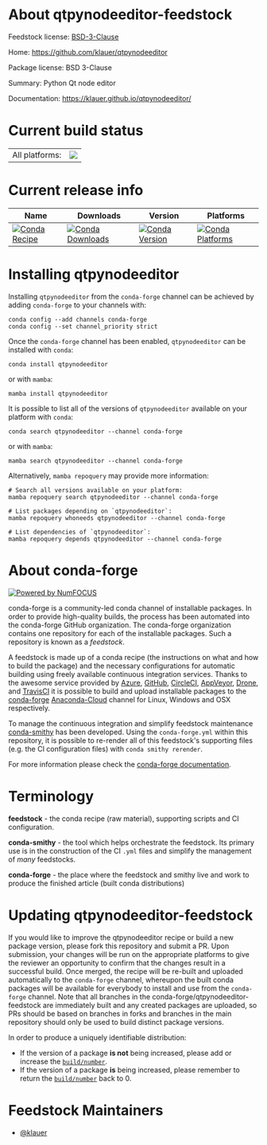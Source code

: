 About qtpynodeeditor-feedstock
==============================

Feedstock license: [BSD-3-Clause](https://github.com/conda-forge/qtpynodeeditor-feedstock/blob/main/LICENSE.txt)

Home: https://github.com/klauer/qtpynodeeditor

Package license: BSD 3-Clause

Summary: Python Qt node editor

Documentation: https://klauer.github.io/qtpynodeeditor/

Current build status
====================


<table><tr><td>All platforms:</td>
    <td>
      <a href="https://dev.azure.com/conda-forge/feedstock-builds/_build/latest?definitionId=9276&branchName=main">
        <img src="https://dev.azure.com/conda-forge/feedstock-builds/_apis/build/status/qtpynodeeditor-feedstock?branchName=main">
      </a>
    </td>
  </tr>
</table>

Current release info
====================

| Name | Downloads | Version | Platforms |
| --- | --- | --- | --- |
| [![Conda Recipe](https://img.shields.io/badge/recipe-qtpynodeeditor-green.svg)](https://anaconda.org/conda-forge/qtpynodeeditor) | [![Conda Downloads](https://img.shields.io/conda/dn/conda-forge/qtpynodeeditor.svg)](https://anaconda.org/conda-forge/qtpynodeeditor) | [![Conda Version](https://img.shields.io/conda/vn/conda-forge/qtpynodeeditor.svg)](https://anaconda.org/conda-forge/qtpynodeeditor) | [![Conda Platforms](https://img.shields.io/conda/pn/conda-forge/qtpynodeeditor.svg)](https://anaconda.org/conda-forge/qtpynodeeditor) |

Installing qtpynodeeditor
=========================

Installing `qtpynodeeditor` from the `conda-forge` channel can be achieved by adding `conda-forge` to your channels with:

```
conda config --add channels conda-forge
conda config --set channel_priority strict
```

Once the `conda-forge` channel has been enabled, `qtpynodeeditor` can be installed with `conda`:

```
conda install qtpynodeeditor
```

or with `mamba`:

```
mamba install qtpynodeeditor
```

It is possible to list all of the versions of `qtpynodeeditor` available on your platform with `conda`:

```
conda search qtpynodeeditor --channel conda-forge
```

or with `mamba`:

```
mamba search qtpynodeeditor --channel conda-forge
```

Alternatively, `mamba repoquery` may provide more information:

```
# Search all versions available on your platform:
mamba repoquery search qtpynodeeditor --channel conda-forge

# List packages depending on `qtpynodeeditor`:
mamba repoquery whoneeds qtpynodeeditor --channel conda-forge

# List dependencies of `qtpynodeeditor`:
mamba repoquery depends qtpynodeeditor --channel conda-forge
```


About conda-forge
=================

[![Powered by
NumFOCUS](https://img.shields.io/badge/powered%20by-NumFOCUS-orange.svg?style=flat&colorA=E1523D&colorB=007D8A)](https://numfocus.org)

conda-forge is a community-led conda channel of installable packages.
In order to provide high-quality builds, the process has been automated into the
conda-forge GitHub organization. The conda-forge organization contains one repository
for each of the installable packages. Such a repository is known as a *feedstock*.

A feedstock is made up of a conda recipe (the instructions on what and how to build
the package) and the necessary configurations for automatic building using freely
available continuous integration services. Thanks to the awesome service provided by
[Azure](https://azure.microsoft.com/en-us/services/devops/), [GitHub](https://github.com/),
[CircleCI](https://circleci.com/), [AppVeyor](https://www.appveyor.com/),
[Drone](https://cloud.drone.io/welcome), and [TravisCI](https://travis-ci.com/)
it is possible to build and upload installable packages to the
[conda-forge](https://anaconda.org/conda-forge) [Anaconda-Cloud](https://anaconda.org/)
channel for Linux, Windows and OSX respectively.

To manage the continuous integration and simplify feedstock maintenance
[conda-smithy](https://github.com/conda-forge/conda-smithy) has been developed.
Using the ``conda-forge.yml`` within this repository, it is possible to re-render all of
this feedstock's supporting files (e.g. the CI configuration files) with ``conda smithy rerender``.

For more information please check the [conda-forge documentation](https://conda-forge.org/docs/).

Terminology
===========

**feedstock** - the conda recipe (raw material), supporting scripts and CI configuration.

**conda-smithy** - the tool which helps orchestrate the feedstock.
                   Its primary use is in the construction of the CI ``.yml`` files
                   and simplify the management of *many* feedstocks.

**conda-forge** - the place where the feedstock and smithy live and work to
                  produce the finished article (built conda distributions)


Updating qtpynodeeditor-feedstock
=================================

If you would like to improve the qtpynodeeditor recipe or build a new
package version, please fork this repository and submit a PR. Upon submission,
your changes will be run on the appropriate platforms to give the reviewer an
opportunity to confirm that the changes result in a successful build. Once
merged, the recipe will be re-built and uploaded automatically to the
`conda-forge` channel, whereupon the built conda packages will be available for
everybody to install and use from the `conda-forge` channel.
Note that all branches in the conda-forge/qtpynodeeditor-feedstock are
immediately built and any created packages are uploaded, so PRs should be based
on branches in forks and branches in the main repository should only be used to
build distinct package versions.

In order to produce a uniquely identifiable distribution:
 * If the version of a package **is not** being increased, please add or increase
   the [``build/number``](https://docs.conda.io/projects/conda-build/en/latest/resources/define-metadata.html#build-number-and-string).
 * If the version of a package **is** being increased, please remember to return
   the [``build/number``](https://docs.conda.io/projects/conda-build/en/latest/resources/define-metadata.html#build-number-and-string)
   back to 0.

Feedstock Maintainers
=====================

* [@klauer](https://github.com/klauer/)

